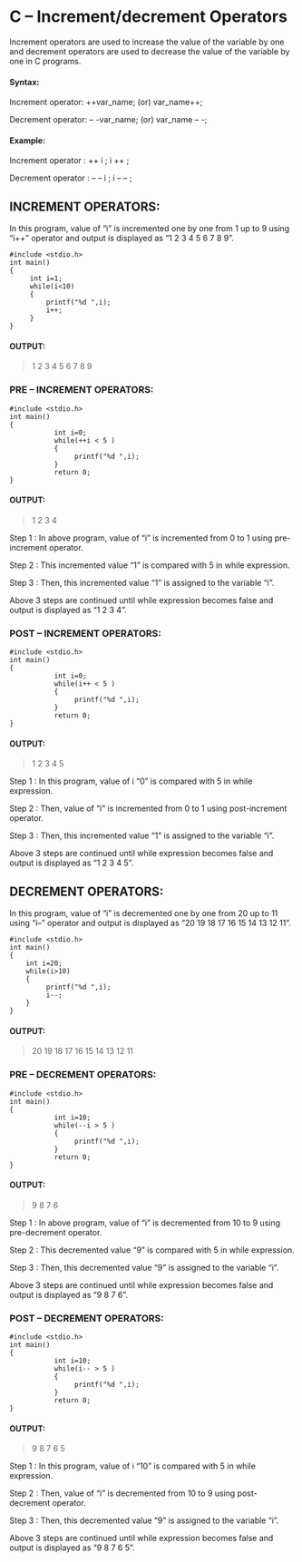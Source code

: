 # C – Increment/decrement Operators

Increment operators are used to increase the value of the variable by one and decrement operators are used to decrease the value of the variable by one in C programs.

#### Syntax:

Increment operator: ++var_name; (or) var_name++;

Decrement operator: – -var_name; (or) var_name – -;

#### Example:

Increment operator :  ++ i ;    i ++ ;

Decrement operator :  – – i ;   i – – ;

## INCREMENT OPERATORS:

In this program, value of “i” is incremented one by one from 1 up to 9 using “i++” operator and output is displayed as “1 2 3 4 5 6 7 8 9”.

```
#include <stdio.h>
int main()
{
     int i=1;
     while(i<10)
     {
         printf("%d ",i);
         i++;
     }    
}
```

#### OUTPUT:
> 1 2 3 4 5 6 7 8 9

### PRE – INCREMENT OPERATORS:
```
#include <stdio.h>
int main()
{
           int i=0;
           while(++i < 5 )
           {
                printf("%d ",i);
           }
           return 0;
}
```
#### OUTPUT:
> 1 2 3 4

Step 1 : In above program, value of “i” is incremented from 0 to 1 using pre-increment operator.

Step 2 : This incremented value “1” is compared with 5 in while expression.

Step 3 : Then, this incremented value “1” is assigned to the variable “i”.

Above 3 steps are continued until while expression becomes false and output is displayed as “1 2 3 4”.

### POST – INCREMENT OPERATORS:

```
#include <stdio.h>
int main()
{
           int i=0;
           while(i++ < 5 )
           {
                printf("%d ",i);
           }
           return 0;
}
```
#### OUTPUT:
> 1 2 3 4 5

Step 1 : In this program, value of  i “0” is compared with 5 in while expression.

Step 2 : Then, value of “i” is incremented from 0 to 1 using post-increment operator.

Step 3 : Then, this incremented value “1” is assigned to the variable “i”.

Above 3 steps are continued until while expression becomes false and output is displayed as “1 2 3 4 5”.

## DECREMENT OPERATORS:

In this program, value of “i” is decremented one by one from 20 up to 11 using “i–” operator and output is displayed as “20 19 18 17 16 15 14 13 12 11”.
```
#include <stdio.h>
int main()
{
    int i=20;
    while(i>10)
    {
         printf("%d ",i);
         i--;
    }    
}
```
#### OUTPUT:
> 20 19 18 17 16 15 14 13 12 11

### PRE – DECREMENT OPERATORS:
```
#include <stdio.h>
int main()
{
           int i=10;
           while(--i > 5 )
           {
                printf("%d ",i);
           }
           return 0;
}
```
#### OUTPUT:
> 9 8 7 6

Step 1 : In above program, value of “i” is decremented from 10 to 9 using pre-decrement operator.

Step 2 : This decremented value “9” is compared with 5 in while expression.

Step 3 : Then, this decremented value “9” is assigned to the variable “i”.

Above 3 steps are continued until while expression becomes false and output is displayed as “9 8 7 6”.

### POST – DECREMENT OPERATORS:
```
#include <stdio.h>
int main()
{
           int i=10;
           while(i-- > 5 )
           {
                printf("%d ",i);
           }
           return 0;
}
```
#### OUTPUT:
> 9 8 7 6 5

Step 1 : In this program, value of  i “10” is compared with 5 in while expression.

Step 2 : Then, value of “i” is decremented from 10 to 9 using post-decrement operator.

Step 3 : Then, this decremented value “9” is assigned to the variable “i”.

Above 3 steps are continued until while expression becomes false and output is displayed as “9 8 7 6 5”. 